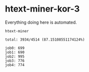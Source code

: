 # htext-miner-kor-3

Everything doing here is automated.

```
htext-miner

total: 3934/4514 (87.15108551174124%)

job0: 699
job1: 690
job2: 995
job3: 776
job4: 774
```